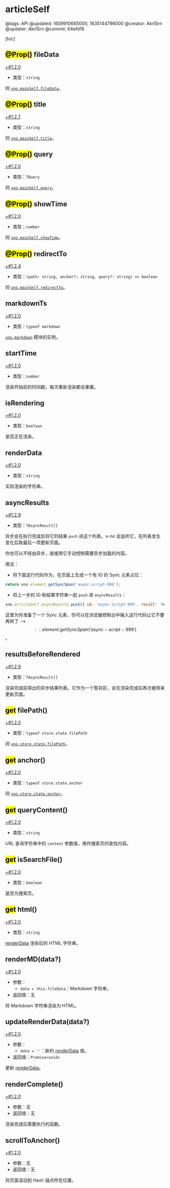 # articleSelf

@tags: API
@updated: 1609910685000, 1635144796000
@creator: AkrISrn
@updater: AkrISrn
@commit: 64efd16

[toc]

## <mark>@Prop()</mark> fileData

[+#1.2.0](/snippets/latest-version.md)

- 类型：`string`

同 [`vno.mainSelf.fileData`](/zh/api/mainSelf.md "#")。

## <mark>@Prop()</mark> title

[+#1.2.7](/snippets/latest-version.md)

- 类型：`string`

同 [`vno.mainSelf.title`](/zh/api/mainSelf.md "#")。

## <mark>@Prop()</mark> query

[+#1.2.0](/snippets/latest-version.md)

- 类型：`TQuery`

同 [`vno.mainSelf.query`](/zh/api/mainSelf.md "#")。

## <mark>@Prop()</mark> showTime

[+#1.2.0](/snippets/latest-version.md)

- 类型：`number`

同 [`vno.mainSelf.showTime`](/zh/api/mainSelf.md "#")。

## <mark>@Prop()</mark> redirectTo

[+#1.2.4](/snippets/latest-version.md)

- 类型：`(path: string, anchor?: string, query?: string) => boolean`

同 [`vno.mainSelf.redirectTo`](/zh/api/mainSelf.md "#")。

## markdownTs

[+#1.2.0](/snippets/latest-version.md)

- 类型：`typeof markdown`

[`vno.markdown`](/zh/api/markdown.md "#") 模块的实例。

## startTime

[+#1.2.0](/snippets/latest-version.md)

- 类型：`number`

渲染开始前的时间戳，每次重新渲染都会重置。

## isRendering

[+#1.2.0](/snippets/latest-version.md)

- 类型：`boolean`

是否正在渲染。

## renderData

[+#1.2.0](/snippets/latest-version.md)

- 类型：`string`

实际渲染的字符串。

## asyncResults

[+#1.2.9](/snippets/latest-version.md)

- 类型：`TAsyncResult[]`

异步[](/zh/docs/inline-script.md "#")会在执行完成后将它的结果 `push` 进这个列表。v-no 会监听它，在列表发生变化后取最后一项更新页面。

你也可以不经由异步[](/zh/docs/inline-script.md "#")，直接用它手动控制需要异步加载的内容。

用法：

- 将下面这行代码作为[](/zh/docs/inline-script.md "#")，在页面上生成一个有 ID 的 Sync 元素占位：

```js
return vno.element.getSyncSpan('async-script-999');
```

- 将上一步的 ID 和结果字符串一起 `push` 进 `asyncResults`：

```js
vno.articleSelf.asyncResults.push({ id: 'async-script-999', result: 'Hello World' });
```

这里为你准备了一个 Sync 元素，你可以在浏览器控制台中输入这行代码让它不要再转了 --> $$:: element.getSyncSpan('async-script-999') $$。

## resultsBeforeRendered

[+#1.2.9](/snippets/latest-version.md)

- 类型：`TAsyncResult[]`

渲染完成前得出的异步结果列表。它作为一个暂存区，会在渲染完成后再次被用来更新页面。

## <mark>get</mark> filePath()

[+#1.2.0](/snippets/latest-version.md)

- 类型：`typeof store.state.filePath`

同 [`vno.store.state.filePath`](/zh/api/store.md "#")。

## <mark>get</mark> anchor()

[+#1.2.0](/snippets/latest-version.md)

- 类型：`typeof store.state.anchor`

同 [`vno.store.state.anchor`](/zh/api/store.md "#")。

## <mark>get</mark> queryContent()

[+#1.2.0](/snippets/latest-version.md)

- 类型：`string`

URL 查询字符串中的 `content` 参数值，用作搜索页的查找内容。

## <mark>get</mark> isSearchFile()

[+#1.2.0](/snippets/latest-version.md)

- 类型：`boolean`

是否为搜索页。

## <mark>get</mark> html()

[+#1.2.0](/snippets/latest-version.md)

- 类型：`string`

[renderData](/zh/api/articleSelf.md "#") 渲染后的 HTML 字符串。

## renderMD(data?)

[+#1.2.0](/snippets/latest-version.md)

- 参数：
    - `data = this.fileData`：Markdown 字符串。
- 返回值：无

将 Markdown 字符串渲染为 HTML。

## updateRenderData(data?)

[+#1.2.0](/snippets/latest-version.md)

- 参数：
    - `data = ''`：新的 [renderData](/zh/api/articleSelf.md "#") 值。
- 返回值：`Promise<void>`

更新 [renderData](/zh/api/articleSelf.md "#")。

## renderComplete()

[+#1.2.0](/snippets/latest-version.md)

- 参数：无
- 返回值：无

渲染完成后需要执行的函数。

## scrollToAnchor()

[+#1.2.0](/snippets/latest-version.md)

- 参数：无
- 返回值：无

将页面滚动到 Hash 锚点所在位置。

